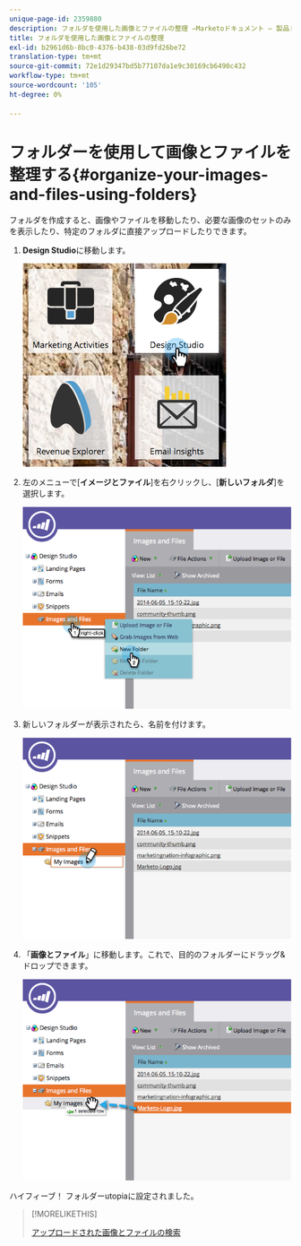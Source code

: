 ```yaml
---
unique-page-id: 2359880
description: フォルダを使用した画像とファイルの整理 —Marketoドキュメント — 製品ドキュメント
title: フォルダを使用した画像とファイルの整理
exl-id: b2961d6b-8bc0-4376-b438-03d9fd26be72
translation-type: tm+mt
source-git-commit: 72e1d29347bd5b77107da1e9c30169cb6490c432
workflow-type: tm+mt
source-wordcount: '105'
ht-degree: 0%

---
```


# フォルダーを使用して画像とファイルを整理する{#organize-your-images-and-files-using-folders}

フォルダを作成すると、画像やファイルを移動したり、必要な画像のセットのみを表示したり、特定のフォルダに直接アップロードしたりできます。

1. **Design Studio**&#x200B;に移動します。

   ![](assets/designstudio-7.png)

1. 左のメニューで[**イメージとファイル**]を右クリックし、[**新しいフォルダ**]を選択します。

   ![](assets/image2014-9-16-11-3a25-3a45.png)

1. 新しいフォルダーが表示されたら、名前を付けます。

   ![](assets/image2014-9-16-11-3a25-3a53.png)

1. 「**画像とファイル**」に移動します。これで、目的のフォルダーにドラッグ&amp;ドロップできます。

   ![](assets/image2014-9-16-11-3a26-3a0.png)

ハイフィーブ！ フォルダーutopiaに設定されました。

>[!MORELIKETHIS]
>
>[アップロードされた画像とファイルの検索](/help/marketo/product-docs/demand-generation/images-and-files/search-uploaded-images-and-files.md)

